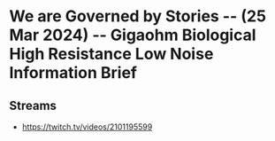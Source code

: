 # We are Governed by Stories -- (25 Mar 2024) -- Gigaohm Biological High Resistance Low Noise Information Brief

## Streams
- https://twitch.tv/videos/2101195599

